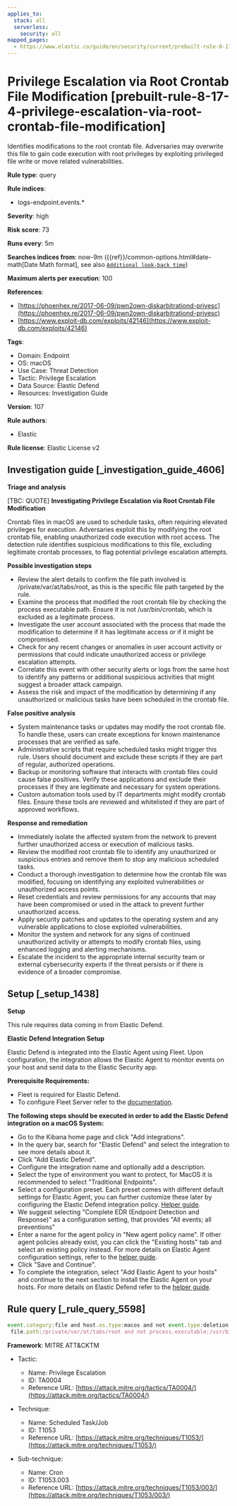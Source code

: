 ```yaml
---
applies_to:
  stack: all
  serverless:
    security: all
mapped_pages:
  - https://www.elastic.co/guide/en/security/current/prebuilt-rule-8-17-4-privilege-escalation-via-root-crontab-file-modification.html
---
```


# Privilege Escalation via Root Crontab File Modification [prebuilt-rule-8-17-4-privilege-escalation-via-root-crontab-file-modification]

Identifies modifications to the root crontab file. Adversaries may overwrite this file to gain code execution with root privileges by exploiting privileged file write or move related vulnerabilities.

**Rule type**: query

**Rule indices**:

* logs-endpoint.events.*

**Severity**: high

**Risk score**: 73

**Runs every**: 5m

**Searches indices from**: now-9m ({{ref}}/common-options.html#date-math[Date Math format], see also [`Additional look-back time`](docs-content://solutions/security/detect-and-alert/create-detection-rule.md#rule-schedule))

**Maximum alerts per execution**: 100

**References**:

* [https://phoenhex.re/2017-06-09/pwn2own-diskarbitrationd-privesc](https://phoenhex.re/2017-06-09/pwn2own-diskarbitrationd-privesc)
* [https://www.exploit-db.com/exploits/42146](https://www.exploit-db.com/exploits/42146)

**Tags**:

* Domain: Endpoint
* OS: macOS
* Use Case: Threat Detection
* Tactic: Privilege Escalation
* Data Source: Elastic Defend
* Resources: Investigation Guide

**Version**: 107

**Rule authors**:

* Elastic

**Rule license**: Elastic License v2

## Investigation guide [_investigation_guide_4606]

**Triage and analysis**

[TBC: QUOTE]
**Investigating Privilege Escalation via Root Crontab File Modification**

Crontab files in macOS are used to schedule tasks, often requiring elevated privileges for execution. Adversaries exploit this by modifying the root crontab file, enabling unauthorized code execution with root access. The detection rule identifies suspicious modifications to this file, excluding legitimate crontab processes, to flag potential privilege escalation attempts.

**Possible investigation steps**

* Review the alert details to confirm the file path involved is /private/var/at/tabs/root, as this is the specific file path targeted by the rule.
* Examine the process that modified the root crontab file by checking the process executable path. Ensure it is not /usr/bin/crontab, which is excluded as a legitimate process.
* Investigate the user account associated with the process that made the modification to determine if it has legitimate access or if it might be compromised.
* Check for any recent changes or anomalies in user account activity or permissions that could indicate unauthorized access or privilege escalation attempts.
* Correlate this event with other security alerts or logs from the same host to identify any patterns or additional suspicious activities that might suggest a broader attack campaign.
* Assess the risk and impact of the modification by determining if any unauthorized or malicious tasks have been scheduled in the crontab file.

**False positive analysis**

* System maintenance tasks or updates may modify the root crontab file. To handle these, users can create exceptions for known maintenance processes that are verified as safe.
* Administrative scripts that require scheduled tasks might trigger this rule. Users should document and exclude these scripts if they are part of regular, authorized operations.
* Backup or monitoring software that interacts with crontab files could cause false positives. Verify these applications and exclude their processes if they are legitimate and necessary for system operations.
* Custom automation tools used by IT departments might modify crontab files. Ensure these tools are reviewed and whitelisted if they are part of approved workflows.

**Response and remediation**

* Immediately isolate the affected system from the network to prevent further unauthorized access or execution of malicious tasks.
* Review the modified root crontab file to identify any unauthorized or suspicious entries and remove them to stop any malicious scheduled tasks.
* Conduct a thorough investigation to determine how the crontab file was modified, focusing on identifying any exploited vulnerabilities or unauthorized access points.
* Reset credentials and review permissions for any accounts that may have been compromised or used in the attack to prevent further unauthorized access.
* Apply security patches and updates to the operating system and any vulnerable applications to close exploited vulnerabilities.
* Monitor the system and network for any signs of continued unauthorized activity or attempts to modify crontab files, using enhanced logging and alerting mechanisms.
* Escalate the incident to the appropriate internal security team or external cybersecurity experts if the threat persists or if there is evidence of a broader compromise.


## Setup [_setup_1438]

**Setup**

This rule requires data coming in from Elastic Defend.

**Elastic Defend Integration Setup**

Elastic Defend is integrated into the Elastic Agent using Fleet. Upon configuration, the integration allows the Elastic Agent to monitor events on your host and send data to the Elastic Security app.

**Prerequisite Requirements:**

* Fleet is required for Elastic Defend.
* To configure Fleet Server refer to the [documentation](docs-content://reference/ingestion-tools/fleet/fleet-server.md).

**The following steps should be executed in order to add the Elastic Defend integration on a macOS System:**

* Go to the Kibana home page and click "Add integrations".
* In the query bar, search for "Elastic Defend" and select the integration to see more details about it.
* Click "Add Elastic Defend".
* Configure the integration name and optionally add a description.
* Select the type of environment you want to protect, for MacOS it is recommended to select "Traditional Endpoints".
* Select a configuration preset. Each preset comes with different default settings for Elastic Agent, you can further customize these later by configuring the Elastic Defend integration policy. [Helper guide](docs-content://solutions/security/configure-elastic-defend/configure-an-integration-policy-for-elastic-defend.md).
* We suggest selecting "Complete EDR (Endpoint Detection and Response)" as a configuration setting, that provides "All events; all preventions"
* Enter a name for the agent policy in "New agent policy name". If other agent policies already exist, you can click the "Existing hosts" tab and select an existing policy instead. For more details on Elastic Agent configuration settings, refer to the [helper guide](docs-content://reference/ingestion-tools/fleet/agent-policy.md).
* Click "Save and Continue".
* To complete the integration, select "Add Elastic Agent to your hosts" and continue to the next section to install the Elastic Agent on your hosts. For more details on Elastic Defend refer to the [helper guide](docs-content://solutions/security/configure-elastic-defend/install-elastic-defend.md).


## Rule query [_rule_query_5598]

```js
event.category:file and host.os.type:macos and not event.type:deletion and
 file.path:/private/var/at/tabs/root and not process.executable:/usr/bin/crontab
```

**Framework**: MITRE ATT&CKTM

* Tactic:

    * Name: Privilege Escalation
    * ID: TA0004
    * Reference URL: [https://attack.mitre.org/tactics/TA0004/](https://attack.mitre.org/tactics/TA0004/)

* Technique:

    * Name: Scheduled Task/Job
    * ID: T1053
    * Reference URL: [https://attack.mitre.org/techniques/T1053/](https://attack.mitre.org/techniques/T1053/)

* Sub-technique:

    * Name: Cron
    * ID: T1053.003
    * Reference URL: [https://attack.mitre.org/techniques/T1053/003/](https://attack.mitre.org/techniques/T1053/003/)



